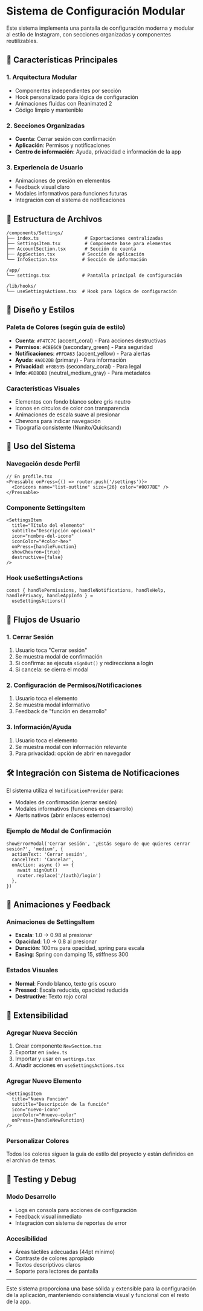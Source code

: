 # Sistema de Configuración Modular

Este sistema implementa una pantalla de configuración moderna y modular al estilo de Instagram, con secciones organizadas y componentes reutilizables.

## 🚀 Características Principales

### 1. **Arquitectura Modular**

- Componentes independientes por sección
- Hook personalizado para lógica de configuración
- Animaciones fluidas con Reanimated 2
- Código limpio y mantenible

### 2. **Secciones Organizadas**

- **Cuenta**: Cerrar sesión con confirmación
- **Aplicación**: Permisos y notificaciones
- **Centro de información**: Ayuda, privacidad e información de la app

### 3. **Experiencia de Usuario**

- Animaciones de presión en elementos
- Feedback visual claro
- Modales informativos para funciones futuras
- Integración con el sistema de notificaciones

## 📁 Estructura de Archivos

```
/components/Settings/
├── index.ts                 # Exportaciones centralizadas
├── SettingsItem.tsx         # Componente base para elementos
├── AccountSection.tsx       # Sección de cuenta
├── AppSection.tsx          # Sección de aplicación
└── InfoSection.tsx         # Sección de información

/app/
└── settings.tsx            # Pantalla principal de configuración

/lib/hooks/
└── useSettingsActions.tsx  # Hook para lógica de configuración
```

## 🎨 Diseño y Estilos

### Paleta de Colores (según guía de estilo)

- **Cuenta**: `#F47C7C` (accent_coral) - Para acciones destructivas
- **Permisos**: `#C8E6C9` (secondary_green) - Para seguridad
- **Notificaciones**: `#FFDA63` (accent_yellow) - Para alertas
- **Ayuda**: `#A0D2DB` (primary) - Para información
- **Privacidad**: `#F8B595` (secondary_coral) - Para legal
- **Info**: `#BDBDBD` (neutral_medium_gray) - Para metadatos

### Características Visuales

- Elementos con fondo blanco sobre gris neutro
- Iconos en círculos de color con transparencia
- Animaciones de escala suave al presionar
- Chevrons para indicar navegación
- Tipografía consistente (Nunito/Quicksand)

## 🔧 Uso del Sistema

### Navegación desde Perfil

```tsx
// En profile.tsx
<Pressable onPress={() => router.push('/settings')}>
  <Ionicons name="list-outline" size={26} color="#0077BE" />
</Pressable>
```

### Componente SettingsItem

```tsx
<SettingsItem
  title="Título del elemento"
  subtitle="Descripción opcional"
  icon="nombre-del-icono"
  iconColor="#color-hex"
  onPress={handleFunction}
  showChevron={true}
  destructive={false}
/>
```

### Hook useSettingsActions

```tsx
const { handlePermissions, handleNotifications, handleHelp, handlePrivacy, handleAppInfo } =
  useSettingsActions()
```

## 🔄 Flujos de Usuario

### 1. **Cerrar Sesión**

1. Usuario toca "Cerrar sesión"
2. Se muestra modal de confirmación
3. Si confirma: se ejecuta `signOut()` y redirecciona a login
4. Si cancela: se cierra el modal

### 2. **Configuración de Permisos/Notificaciones**

1. Usuario toca el elemento
2. Se muestra modal informativo
3. Feedback de "función en desarrollo"

### 3. **Información/Ayuda**

1. Usuario toca el elemento
2. Se muestra modal con información relevante
3. Para privacidad: opción de abrir en navegador

## 🛠️ Integración con Sistema de Notificaciones

El sistema utiliza el `NotificationProvider` para:

- Modales de confirmación (cerrar sesión)
- Modales informativos (funciones en desarrollo)
- Alerts nativos (abrir enlaces externos)

### Ejemplo de Modal de Confirmación

```tsx
showErrorModal('Cerrar sesión', '¿Estás seguro de que quieres cerrar sesión?', 'medium', {
  actionText: 'Cerrar sesión',
  cancelText: 'Cancelar',
  onAction: async () => {
    await signOut()
    router.replace('/(auth)/login')
  },
})
```

## 📱 Animaciones y Feedback

### Animaciones de SettingsItem

- **Escala**: 1.0 → 0.98 al presionar
- **Opacidad**: 1.0 → 0.8 al presionar
- **Duración**: 100ms para opacidad, spring para escala
- **Easing**: Spring con damping 15, stiffness 300

### Estados Visuales

- **Normal**: Fondo blanco, texto gris oscuro
- **Pressed**: Escala reducida, opacidad reducida
- **Destructive**: Texto rojo coral

## 🔮 Extensibilidad

### Agregar Nueva Sección

1. Crear componente `NewSection.tsx`
2. Exportar en `index.ts`
3. Importar y usar en `settings.tsx`
4. Añadir acciones en `useSettingsActions.tsx`

### Agregar Nuevo Elemento

```tsx
<SettingsItem
  title="Nueva Función"
  subtitle="Descripción de la función"
  icon="nuevo-icono"
  iconColor="#nuevo-color"
  onPress={handleNewFunction}
/>
```

### Personalizar Colores

Todos los colores siguen la guía de estilo del proyecto y están definidos en el archivo de temas.

## 🧪 Testing y Debug

### Modo Desarrollo

- Logs en consola para acciones de configuración
- Feedback visual inmediato
- Integración con sistema de reportes de error

### Accesibilidad

- Áreas táctiles adecuadas (44pt mínimo)
- Contraste de colores apropiado
- Textos descriptivos claros
- Soporte para lectores de pantalla

---

Este sistema proporciona una base sólida y extensible para la configuración de la aplicación, manteniendo consistencia visual y funcional con el resto de la app.
